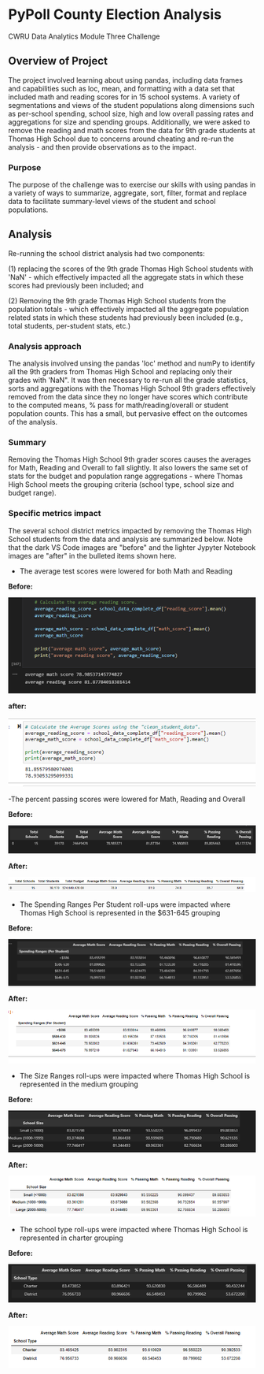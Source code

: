# PyPoll County Election Analysis

CWRU Data Analytics Module Three Challenge


## Overview of Project

The project involved learning about using pandas, including data frames and capabilities such as loc, mean, and formatting with a  data set that included math and reading scores for in 15 school systems.  A variety of segmentations and views of the student populations along dimensions such as per-school spending, school size, high and low overall passing rates and aggregations for size and spending groups.   Additionally, we were asked to remove the reading and math scores from the data for 9th grade students at Thomas High School due to concerns around cheating and re-run the analysis - and then provide observations as to the impact. 


### Purpose

The purpose of the challenge was to exercise our skills with using pandas in a variety of ways to summarize, aggregate, sort, filter, format and replace data to facilitate summary-level views of the student and school populations.  

## Analysis 

Re-running the school district analysis had two components:

(1) replacing the scores of the 9th grade Thomas High School students with 'NaN' - which effectively impacted all the aggregate stats in which these scores had previously been included;  and

(2) Removing the 9th grade Thomas High School students from the population totals - which effectively impacted all the aggregate population related stats in which these students had previously been included (e.g., total students, per-student stats, etc.)

### Analysis approach 

The analysis involved unsing the pandas 'loc' method and numPy to identify all the 9th graders from Thomas High School and replacing only their grades with 'NaN".   It was then necessary to re-run all the grade statistics, sorts and aggregations with the Thomas High School 9th graders effectively removed from the data since they no longer have scores which contribute to the computed means, % pass for math/reading/overall or student population counts.  This has a small, but pervasive effect on the outcomes of the analysis.     


### Summary

Removing the Thomas High School 9th grader scores causes the averages for Math, Reading and Overall to fall slightly.  It also lowers the same set of stats for the budget and population range aggregations - where Thomas High School meets the grouping criteria (school type, school size and budget range). 

### Specific metrics impact 

The several school district metrics impacted by removing the Thomas High School students from the data and analysis are summarized below.  Note that the dark VS Code images are "before" and the lighter Jypyter Notebook images are "after" in the bulleted items shown here.  

- The average test scores were lowered for both Math and Reading 

**Before:**

![img](https://github.com/fhsal/PyCity_Schools/blob/main/Images/before_Avg_scores.png)

**after:**  

![img](https://github.com/fhsal/PyCity_Schools/blob/main/Images/after_Avg_scores.png)


-The percent passing scores were lowered for Math, Reading and Overall

**Before:**

![img](https://github.com/fhsal/PyCity_Schools/blob/main/Images/before_passing_percent.png)

**After:**

![img](https://github.com/fhsal/PyCity_Schools/blob/main/Images/after_passing_percent.png)


- The Spending Ranges Per Student roll-ups were impacted where Thomas High School is represented in the $631-645 grouping

**Before:**

![img](https://github.com/fhsal/PyCity_Schools/blob/main/Images/before_spending.png)

**After:**

![img](https://github.com/fhsal/PyCity_Schools/blob/main/Images/after_spending.png)

- The Size Ranges  roll-ups were impacted where Thomas High School is represented in the medium grouping

**Before:**

![img](https://github.com/fhsal/PyCity_Schools/blob/main/Images/before_size.png)

**After:**

![img](https://github.com/fhsal/PyCity_Schools/blob/main/Images/after_size.png)

- The school type roll-ups were impacted where Thomas High School is represented in charter grouping

**Before:**

![img](https://github.com/fhsal/PyCity_Schools/blob/main/Images/before_type.png)

**After:**

![img](https://github.com/fhsal/PyCity_Schools/blob/main/Images/after_type.png)
